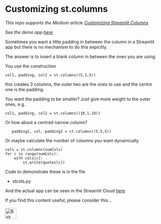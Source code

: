 # Customizing st.columns

_This repo supports the Medium article [Customizing Streamlit Columns](https://medium.com/codefile/customizing-streamlit-columns-4bfd58fcb7c9)_

_See the demo app [here](https://share.streamlit.io/alanjones2/alan-jones-article-code/codehintstreamlitcols/stcols.py)_

Sometimes you want a little padding in between the column in a Streamlit app but there is no mechanism to do this expicitly.

The answer is to insert a blank column in between the ones you are using.

You use the construction

    col1, padding, col2 = st.columns((5,1,5))

this creates 3 columns, the outer two are the ones to use and the centre one is the padding.

You want the padding to be smaller? Just give more weight to the outer ones, e.g.

    col1, padding, col2 = st.columns((10,1,10))

Or how about a centred narrow column?

       padding1, col, padding2 = st.columns((5,5,5))

Or maybe calculate the number of columns you want dynamically.

    cols = st.columns(numCols)
    for c in range(numCols):
        with cols[c]:
            st.write(quotes[c])

Code to demonstrate these is in the file 

- stcols.py

And the actual app can be seen in the Streamlit Cloud [here](https://share.streamlit.io/alanjones2/alan-jones-article-code/codehintstreamlitcols/stcols.py)

If you find this content useful, please consider this... <br/><br/>
<a href='https://ko-fi.com/M4M64THKG' target='_blank'><img height='36' style='border:0px;height:36px;' src='https://cdn.ko-fi.com/cdn/kofi2.png?v=2' border='0' alt='Buy Me a Coffee at ko-fi.com' /></a>